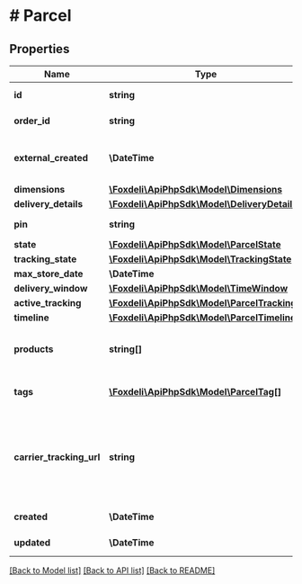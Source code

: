 # # Parcel

## Properties

Name | Type | Description | Notes
------------ | ------------- | ------------- | -------------
**id** | **string** | identifier of parcel |
**order_id** | **string** | id of order this parcel belongs to |
**external_created** | **\DateTime** | moment in time when was parcel created in external system. | [optional]
**dimensions** | [**\Foxdeli\ApiPhpSdk\Model\Dimensions**](Dimensions.md) |  | [optional]
**delivery_details** | [**\Foxdeli\ApiPhpSdk\Model\DeliveryDetails**](DeliveryDetails.md) |  | [optional]
**pin** | **string** | optional PIN for pickup | [optional]
**state** | [**\Foxdeli\ApiPhpSdk\Model\ParcelState**](ParcelState.md) |  | [optional]
**tracking_state** | [**\Foxdeli\ApiPhpSdk\Model\TrackingState**](TrackingState.md) |  | [optional]
**max_store_date** | **\DateTime** |  | [optional]
**delivery_window** | [**\Foxdeli\ApiPhpSdk\Model\TimeWindow**](TimeWindow.md) |  | [optional]
**active_tracking** | [**\Foxdeli\ApiPhpSdk\Model\ParcelTracking**](ParcelTracking.md) |  | [optional]
**timeline** | [**\Foxdeli\ApiPhpSdk\Model\ParcelTimeline[]**](ParcelTimeline.md) | Parcel timeline |
**products** | **string[]** | Products from order that are contained in this parcel |
**tags** | [**\Foxdeli\ApiPhpSdk\Model\ParcelTag[]**](ParcelTag.md) | Optional tags assigned to parcel |
**carrier_tracking_url** | **string** | Full url to courier&#39;s original tracking page. DEPRECATION NOTICE: marked for removal. use activeTracking.url instead. | [optional]
**created** | **\DateTime** | when was parcel created | [optional]
**updated** | **\DateTime** | when was parcel last updated | [optional]

[[Back to Model list]](../../README.md#models) [[Back to API list]](../../README.md#endpoints) [[Back to README]](../../README.md)
